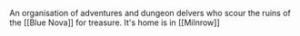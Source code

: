 An organisation of adventures and dungeon delvers who scour the ruins of the [[Blue Nova]] for treasure. It's home is in [[Milnrow]]